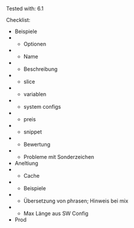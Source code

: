 Tested with:
6.1

Checklist:
- Beispiele
- - Optionen
- - Name
- - Beschreibung
- - slice
- - variablen
- - system configs
- - preis
- - snippet
- - Bewertung
- - Probleme mit Sonderzeichen
- Aneltiung
- - Cache
- - Beispiele
- - Übersetzung von phrasen; Hinweis bei mix
- - Max Länge aus SW Config
- Prod